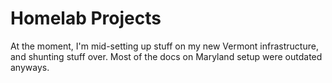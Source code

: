 # Homelab Projects
At the moment, I'm mid-setting up stuff on my new Vermont infrastructure, and shunting stuff over.
Most of the docs on Maryland setup were outdated anyways.